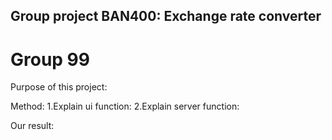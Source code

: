 Group project BAN400: Exchange rate converter
---------------------------------------------

# Group 99

Purpose of this project:

Method:
1.Explain ui function:
2.Explain server function:

Our result:


